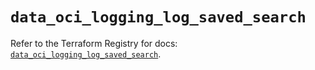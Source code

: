 # `data_oci_logging_log_saved_search`

Refer to the Terraform Registry for docs: [`data_oci_logging_log_saved_search`](https://registry.terraform.io/providers/hashicorp/oci/7.19.0/docs/data-sources/logging_log_saved_search).

